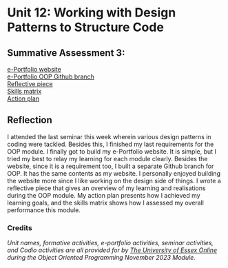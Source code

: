 <!--layout: page
title: "OOP Unit 12"
permalink: /oop_unit12-->


# Unit 12: Working with Design Patterns to Structure Code

<!--_**In this unit we shall:**_

_-Examine the factory design pattern and consider how it may be implemented in software.<br>
-Consider the fact that multiple design patterns may be applied alongside one another in a single code development.<br>
-Recognise that some design patterns are more likely to be used with others in a single code development.<br>

_**On completion of this unit you will be able to:**_<Br>
_-Write a Python program which applies a factory design pattern to generate objects.<br>
-Discuss the fact that multiple design patterns are able to be applied together to support a single code development.<br>
-Describe the design patterns which are more likely to be applied with one another in a single code package.<br>-->

## Summative Assessment 3: 

[e-Portfolio website](https://patzsantos.github.io/e-portfolio-uoeo/)<br>
[e-Portfolio OOP Github branch](https://github.com/patzsantos/e-portfolio-uoeo/tree/module2/oop)<br>
[Reflective piece](https://github.com/patzsantos/e-portfolio-uoeo/blob/module2/oop/Unit%2012/Unit%2012-%20Reflective%20Piece.pdf)<br>
[Skills matrix](https://github.com/patzsantos/e-portfolio-uoeo/blob/module2/oop/Unit%2012/OOP%20Unit%2012%20Professional%20Skills%20Matrix%20.pdf)<br>
[Action plan](https://github.com/patzsantos/e-portfolio-uoeo/blob/module2/oop/Unit%2012/OOP%20Unit%2012-%20Action%20Plan.pdf)<br>

## Reflection

I attended the last seminar this week wherein various design patterns in coding were tackled. Besides this, I finished my last requirements for the OOP module. I finally got to build my e-Portfolio website. It is simple, but I tried my best to relay my learning for each module clearly. Besides the website, since it is a requirement too, I built a separate Github branch for OOP. It has the same contents as my website. I personally enjoyed building the website more since I like working on the design side of things. I wrote a  reflective piece that gives an overview of my learning and realisations during the OOP module. My action plan presents how I achieved my learning goals, and the skills matrix shows how I assessed my overall performance this module. 


### Credits
_Unit names, formative activities, e-portfolio activities, seminar activities, and Codio activities are all provided for by [The University of Essex Online](https://online.essex.ac.uk/) during the Object Oriented Programming November 2023 Module._
